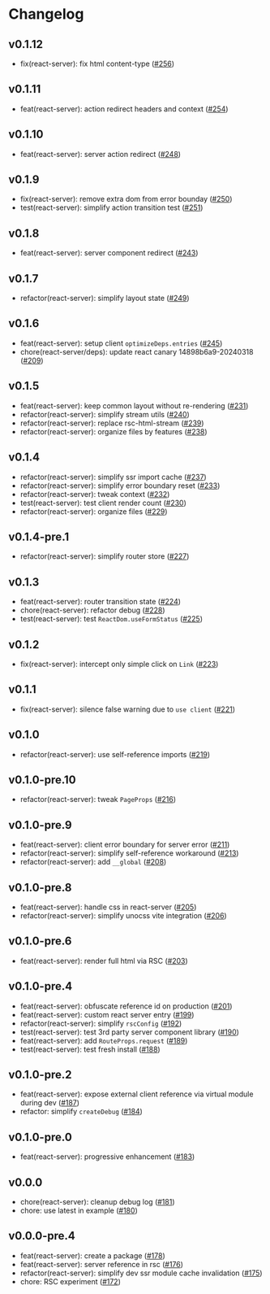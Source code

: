 # Changelog

## v0.1.12

- fix(react-server): fix html content-type ([#256](https://github.com/hi-ogawa/vite-plugins/pull/256))

## v0.1.11

- feat(react-server): action redirect headers and context ([#254](https://github.com/hi-ogawa/vite-plugins/pull/254))

## v0.1.10

- feat(react-server): server action redirect ([#248](https://github.com/hi-ogawa/vite-plugins/pull/248))

## v0.1.9

- fix(react-server): remove extra dom from error bounday ([#250](https://github.com/hi-ogawa/vite-plugins/pull/250))
- test(react-server): simplify action transition test ([#251](https://github.com/hi-ogawa/vite-plugins/pull/251))

## v0.1.8

- feat(react-server): server component redirect ([#243](https://github.com/hi-ogawa/vite-plugins/pull/243))

## v0.1.7

- refactor(react-server): simplify layout state ([#249](https://github.com/hi-ogawa/vite-plugins/pull/249))

## v0.1.6

- feat(react-server): setup client `optimizeDeps.entries` ([#245](https://github.com/hi-ogawa/vite-plugins/pull/245))
- chore(react-server/deps): update react canary 14898b6a9-20240318 ([#209](https://github.com/hi-ogawa/vite-plugins/pull/209))

## v0.1.5

- feat(react-server): keep common layout without re-rendering ([#231](https://github.com/hi-ogawa/vite-plugins/pull/231))
- refactor(react-server): simplify stream utils ([#240](https://github.com/hi-ogawa/vite-plugins/pull/240))
- refactor(react-server): replace rsc-html-stream ([#239](https://github.com/hi-ogawa/vite-plugins/pull/239))
- refactor(react-server): organize files by features ([#238](https://github.com/hi-ogawa/vite-plugins/pull/238))

## v0.1.4

- refactor(react-server): simplify ssr import cache ([#237](https://github.com/hi-ogawa/vite-plugins/pull/237))
- refactor(react-server): simplify error boundary reset ([#233](https://github.com/hi-ogawa/vite-plugins/pull/233))
- refactor(react-server): tweak context ([#232](https://github.com/hi-ogawa/vite-plugins/pull/232))
- test(react-server): test client render count ([#230](https://github.com/hi-ogawa/vite-plugins/pull/230))
- refactor(react-server): organize files ([#229](https://github.com/hi-ogawa/vite-plugins/pull/229))

## v0.1.4-pre.1

- refactor(react-server): simplify router store ([#227](https://github.com/hi-ogawa/vite-plugins/pull/227))

## v0.1.3

- feat(react-server): router transition state ([#224](https://github.com/hi-ogawa/vite-plugins/pull/224))
- chore(react-server): refactor debug ([#228](https://github.com/hi-ogawa/vite-plugins/pull/228))
- test(react-server): test `ReactDom.useFormStatus` ([#225](https://github.com/hi-ogawa/vite-plugins/pull/225))

## v0.1.2

- fix(react-server): intercept only simple click on `Link` ([#223](https://github.com/hi-ogawa/vite-plugins/pull/223))

## v0.1.1

- fix(react-server): silence false warning due to `use client` ([#221](https://github.com/hi-ogawa/vite-plugins/pull/221))

## v0.1.0

- refactor(react-server): use self-reference imports ([#219](https://github.com/hi-ogawa/vite-plugins/pull/219))

## v0.1.0-pre.10

- refactor(react-server): tweak `PageProps` ([#216](https://github.com/hi-ogawa/vite-plugins/pull/216))

## v0.1.0-pre.9

- feat(react-server): client error boundary for server error ([#211](https://github.com/hi-ogawa/vite-plugins/pull/211))
- refactor(react-server): simplify self-reference workaround ([#213](https://github.com/hi-ogawa/vite-plugins/pull/213))
- refactor(react-server): add `__global` ([#208](https://github.com/hi-ogawa/vite-plugins/pull/208))

## v0.1.0-pre.8

- feat(react-server): handle css in react-server ([#205](https://github.com/hi-ogawa/vite-plugins/pull/205))
- refactor(react-server): simplify unocss vite integration ([#206](https://github.com/hi-ogawa/vite-plugins/pull/206))

## v0.1.0-pre.6

- feat(react-server): render full html via RSC ([#203](https://github.com/hi-ogawa/vite-plugins/pull/203))

## v0.1.0-pre.4

- feat(react-server): obfuscate reference id on production ([#201](https://github.com/hi-ogawa/vite-plugins/pull/201))
- feat(react-server): custom react server entry ([#199](https://github.com/hi-ogawa/vite-plugins/pull/199))
- refactor(react-server): simplify `rscConfig` ([#192](https://github.com/hi-ogawa/vite-plugins/pull/192))
- test(react-server): test 3rd party server component library ([#190](https://github.com/hi-ogawa/vite-plugins/pull/190))
- feat(react-server): add `RouteProps.request` ([#189](https://github.com/hi-ogawa/vite-plugins/pull/189))
- test(react-server): test fresh install ([#188](https://github.com/hi-ogawa/vite-plugins/pull/188))

## v0.1.0-pre.2

- feat(react-server): expose external client reference via virtual module during dev ([#187](https://github.com/hi-ogawa/vite-plugins/pull/187))
- refactor: simplify `createDebug` ([#184](https://github.com/hi-ogawa/vite-plugins/pull/184))

## v0.1.0-pre.0

- feat(react-server): progressive enhancement ([#183](https://github.com/hi-ogawa/vite-plugins/pull/183))

## v0.0.0

- chore(react-server): cleanup debug log ([#181](https://github.com/hi-ogawa/vite-plugins/pull/181))
- chore: use latest in example ([#180](https://github.com/hi-ogawa/vite-plugins/pull/180))

## v0.0.0-pre.4

- feat(react-server): create a package ([#178](https://github.com/hi-ogawa/vite-plugins/pull/178))
- feat(react-server): server reference in rsc ([#176](https://github.com/hi-ogawa/vite-plugins/pull/176))
- refactor(react-server): simplify dev ssr module cache invalidation ([#175](https://github.com/hi-ogawa/vite-plugins/pull/175))
- chore: RSC experiment ([#172](https://github.com/hi-ogawa/vite-plugins/pull/172))
